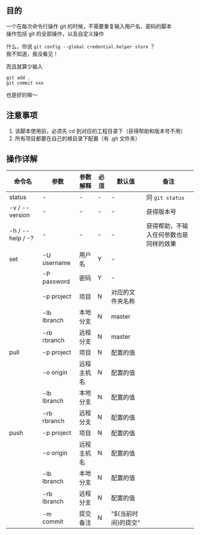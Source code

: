 ## 目的

一个在每次命令行操作 git 的时候，不需要重复输入用户名、密码的脚本  
操作包括 git 的全部操作，以及自定义操作

什么，你说 `git config --global credential.helper store` ？   
我不知道，我没看见！

而且就算少输入
```
git add .
git commit xxx
```
也是好的嘛～

## 注意事项

 1. 该脚本使用前，必须先 cd 到对应的工程目录下（获得帮助和版本号不用）
 2. 所有项目都要在自己的根目录下配置（有 .git 文件夹）

## 操作详解

| 命令名 | 参数 | 参数解释 | 必须 | 默认值 | 备注 |
| -- | -- | -- | -- | -- | -- |
| status | - | - | - | - | 同 `git status` |
| -v / --version | - | - | - | - | 获得版本号 |
| -h / --help / -? | - | - | - | - | 获得帮助，不输入任何参数也是同样的效果 |
| set | -U username | 用户名 | Y | - | |
| | -P password | 密码 | Y | - | |
| | -p project | 项目 | N | 对应的文件夹名称 | |
| | -lb lbranch | 本地分支 | N | master | |
| | -rb rbranch | 远程分支 | N | master | |
| pull | -p project | 项目 | N | 配置的值 | |
| | -o origin | 远程主机名 | N | 配置的值 | |
| | -lb lbranch | 本地分支 | N | 配置的值 | |
| | -rb rbranch | 远程分支 | N  | 配置的值 | |
| push | -p project | 项目 | N  | 配置的值 | |
| | -o origin | 远程主机名 | N | 配置的值 | |
| | -lb lbranch | 本地分支 | N | 配置的值 | |
| | -rb lbranch | 远程分支 | N  | 配置的值 | |
| | -m commit | 提交备注 | N  | "${当前时间}的提交" | |